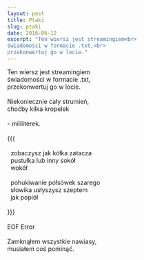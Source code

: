 ```yaml
---
layout: post
title: Ptaki
slug: ptaki
date: 2016-06-12
excerpt: "Ten wiersz jest streamingiem<br>
świadomości w formacie .txt,<br>
przekonwertuj go w locie."
---
```

Ten wiersz jest streamingiem<br>
świadomości w formacie .txt,<br>
przekonwertuj go w locie.<br>
<br>
Niekoniecznie cały strumień,<br>
choćby kilka kropelek<br>
<br>
\- mililiterek.<br>
<br>
\{\{\{<br>
<br>
&nbsp;&nbsp;zobaczysz jak kółka zatacza<br>
&nbsp;&nbsp;pustułka lub inny sokół<br>
&nbsp;&nbsp;wokół<br>
<br>
&nbsp;&nbsp;pohukiwanie półsówek szarego<br>
&nbsp;&nbsp;słowika usłyszysz szeptem<br>
&nbsp;&nbsp;jak popiół<br>
<br>
\}\}\}<br>
<br>
EOF Error<br>
<br>
Zamknąłem wszystkie nawiasy,<br>
musiałem coś pominąć.
